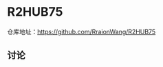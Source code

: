 # R2HUB75

仓库地址：https://github.com/RraionWang/R2HUB75

## 讨论


<script src="https://giscus.app/client.js"
        data-repo="RraionWang/R2HUB75"
        data-repo-id="R_kgDOOvt7ww"
        data-mapping="number"
        data-term="1"
        data-reactions-enabled="1"
        data-emit-metadata="0"
        data-input-position="bottom"
        data-theme="light"
        data-lang="zh-CN"
        crossorigin="anonymous"
        async>
</script>